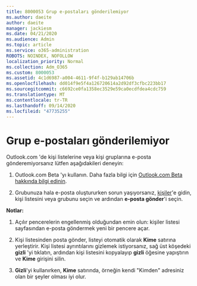```yaml
---
title: 8000053 Grup e-postaları gönderilemiyor
ms.author: daeite
author: daeite
manager: jackiesm
ms.date: 04/21/2020
ms.audience: Admin
ms.topic: article
ms.service: o365-administration
ROBOTS: NOINDEX, NOFOLLOW
localization_priority: Normal
ms.collection: Adm_O365
ms.custom: 8000053
ms.assetid: 4c1d6987-a004-4611-9f4f-b129ab14706b
ms.openlocfilehash: dd014f9e5f4a126720614a2d92df3cfbc223bb17
ms.sourcegitcommit: c6692ce0fa1358ec3529e59ca0ecdfdea4cdc759
ms.translationtype: MT
ms.contentlocale: tr-TR
ms.lasthandoff: 09/14/2020
ms.locfileid: "47735255"
---
```

# <a name="unable-to-send-group-emails"></a>Grup e-postaları gönderilemiyor

Outlook.com 'de kişi listelerine veya kişi gruplarına e-posta gönderemiyorsanız lütfen aşağıdakileri deneyin:
  
1. Outlook.com Beta 'yı kullanın. Daha fazla bilgi için [Outlook.com Beta hakkında bilgi edinin](https://support.office.com/article/e2261c7f-d413-4084-8f22-21282f42d8cf).
    
2. Grubunuza hala e-posta oluştururken sorun yaşıyorsanız, [kişiler](https://outlook.live.com/people/)'e gidin, kişi listesini veya grubunu seçin ve ardından **e-posta gönder**'i seçin.
    
 **Notlar:**
  
1. Açılır pencerelerin engellenmiş olduğundan emin olun: kişiler listesi sayfasından e-posta göndermek yeni bir pencere açar.
    
2. Kişi listesinden posta gönder, listeyi otomatik olarak **Kime** satırına yerleştirir. Kişi listesi ayrıntılarını gizlemek istiyorsanız, sağ üst köşedeki **gizli** 'yi tıklatın, ardından kişi listesini kopyalayıp **gizli** öğesine yapıştırın ve **Kime** girişini silin. 
    
3. **Gizli**'yi kullanırken, **Kime** satırında, örneğin kendi "Kimden" adresiniz olan bir şeyler olması iyi olur. 
    


